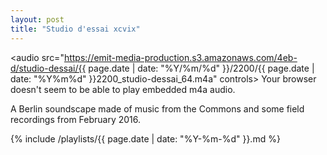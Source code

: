 ```yaml
---
layout: post
title: "Studio d'essai xcvix"
---
```


<audio src="https://emit-media-production.s3.amazonaws.com/4eb-d/studio-dessai/{{ page.date | date: "%Y/%m/%d" }}/2200/{{ page.date | date: "%Y%m%d" }}2200_studio-dessai_64.m4a" controls>
  Your browser doesn't seem to be able to play embedded m4a audio.
</audio>

A Berlin soundscape made of music from the Commons and some field recordings from February 2016.

 {% include /playlists/{{ page.date | date: "%Y-%m-%d" }}.md %}
